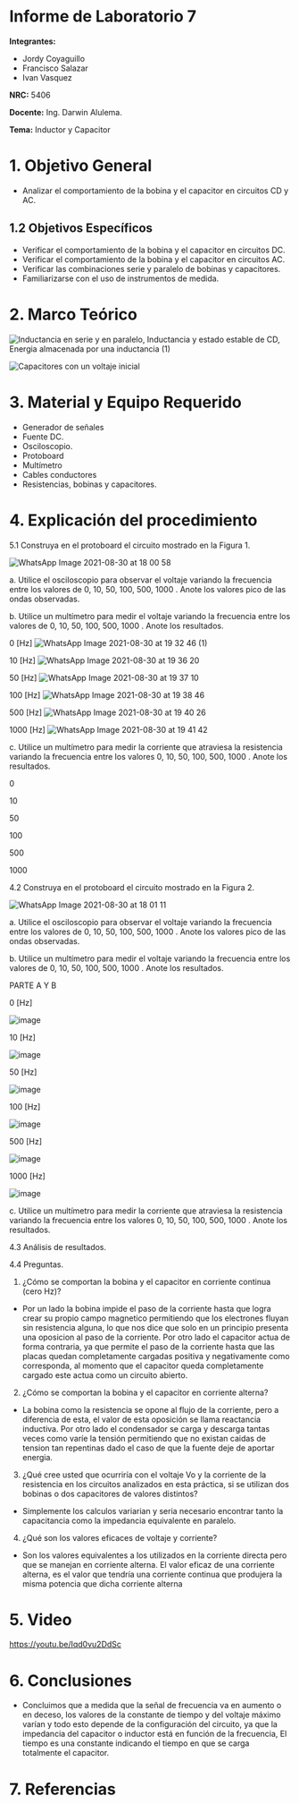 # Informe de Laboratorio 7
**Integrantes:**

- Jordy Coyaguillo
- Francisco Salazar
- Ivan Vasquez

 **NRC:** 5406
 
 **Docente:** Ing. Darwin Alulema.
 
 **Tema:** Inductor y Capacitor
# 1. Objetivo General

- Analizar el comportamiento de la bobina y el capacitor en circuitos CD y AC.

## 1.2 Objetivos Específicos

- Verificar el comportamiento de la bobina y el capacitor en circuitos DC.
- Verificar el comportamiento de la bobina y el capacitor en circuitos AC.
- Verificar las combinaciones serie y paralelo de bobinas y capacitores.
- Familiarizarse con el uso de instrumentos de medida.

# 2. Marco Teórico

![Inductancia en serie y en paralelo, Inductancia y estado estable de CD, Energia almacenada por una inductancia (1)](https://user-images.githubusercontent.com/85137954/131417100-ba0c716e-fd5a-474e-b1c0-4364f886f46c.png)

![Capacitores con un voltaje inicial](https://user-images.githubusercontent.com/85137954/131418323-cd308056-1c6c-4d58-8e36-51bd738d700f.png)

# 3. Material y Equipo Requerido

- Generador de señales
- Fuente DC.
- Osciloscopio.
- Protoboard
- Multímetro
- Cables conductores
- Resistencias, bobinas y capacitores.

# 4. Explicación del procedimiento

5.1 Construya en el protoboard el circuito mostrado en la Figura 1.

![WhatsApp Image 2021-08-30 at 18 00 58](https://user-images.githubusercontent.com/85137954/131416537-c80fb4d9-e671-4aa3-8ece-454496aaf319.jpeg)


a. Utilice el osciloscopio para observar el voltaje  variando la frecuencia entre los
valores de 0, 10, 50, 100, 500, 1000 . Anote los valores pico de las ondas observadas.

b. Utilice un multímetro para medir el voltaje  variando la frecuencia entre los valores
de 0, 10, 50, 100, 500, 1000 . Anote los resultados.

0 [Hz]
![WhatsApp Image 2021-08-30 at 19 32 46 (1)](https://user-images.githubusercontent.com/85137954/131424437-f122e722-505a-4681-b1f6-4399ca43a1b6.jpeg)

10 [Hz]
![WhatsApp Image 2021-08-30 at 19 36 20](https://user-images.githubusercontent.com/85137954/131424364-b7a79f65-3280-444b-ba4e-f50a7eec9f5b.jpeg)

50 [Hz]
![WhatsApp Image 2021-08-30 at 19 37 10](https://user-images.githubusercontent.com/85137954/131424372-0cf0aefc-954b-4bc2-9a54-ab2c27c4c2d1.jpeg)

100 [Hz]
![WhatsApp Image 2021-08-30 at 19 38 46](https://user-images.githubusercontent.com/85137954/131424389-d39cae7e-6016-4754-b82f-88647aceeae9.jpeg)

500 [Hz]
![WhatsApp Image 2021-08-30 at 19 40 26](https://user-images.githubusercontent.com/85137954/131424394-4fef3080-ba69-4407-a27f-5012b8164acd.jpeg)

1000 [Hz]
![WhatsApp Image 2021-08-30 at 19 41 42](https://user-images.githubusercontent.com/85137954/131424434-edd5e7fd-8e84-4964-9d62-a8cb73c4d366.jpeg)

c. Utilice un multímetro para medir la corriente que atraviesa la resistencia variando la
frecuencia entre los valores 0, 10, 50, 100, 500, 1000 . Anote los resultados.

0

10

50

100

500

1000


4.2 Construya en el protoboard el circuito mostrado en la Figura 2.

![WhatsApp Image 2021-08-30 at 18 01 11](https://user-images.githubusercontent.com/85137954/131416552-5e239afd-c5e0-4871-ab75-4f41b23b47ed.jpeg)

a. Utilice el osciloscopio para observar el voltaje  variando la frecuencia entre los
valores de 0, 10, 50, 100, 500, 1000 . Anote los valores pico de las ondas observadas.

b. Utilice un multímetro para medir el voltaje  variando la frecuencia entre los valores
de 0, 10, 50, 100, 500, 1000 . Anote los resultados.

PARTE A Y B

0 [Hz]

![image](https://user-images.githubusercontent.com/85137954/131424928-16f5c681-fe7e-442d-b2b3-b3741fc50589.png)

10 [Hz]

![image](https://user-images.githubusercontent.com/85137954/131424938-0375ca64-2c0c-45db-ab03-e5b9b8be6f03.png)

50 [Hz]

![image](https://user-images.githubusercontent.com/85137954/131424955-0234bf8d-8227-49ec-986d-a88146924859.png)

100 [Hz]

![image](https://user-images.githubusercontent.com/85137954/131424978-a474d993-290c-4fa9-9463-2d690e759d57.png)

500 [Hz]

![image](https://user-images.githubusercontent.com/85137954/131425003-8fb5eb2b-b753-4eab-81d5-773605093f13.png)

1000 [Hz]

![image](https://user-images.githubusercontent.com/85137954/131425019-c4a8296e-6240-4ff0-8d7f-72da38f39f2e.png)



c. Utilice un multímetro para medir la corriente que atraviesa la resistencia variando la
frecuencia entre los valores 0, 10, 50, 100, 500, 1000 . Anote los resultados.

4.3 Análisis de resultados.

4.4 Preguntas.

1. ¿Cómo se comportan la bobina y el capacitor en corriente continua (cero Hz)?
- Por un lado la bobina impide el paso de la corriente hasta que logra crear su propio campo magnetico permitiendo que los electrones fluyan sin resistencia alguna, lo que nos dice que solo en un principio presenta una oposicion al paso de la corriente. Por otro lado el capacitor actua de forma contraria, ya que permite el paso de la corriente hasta que las placas quedan completamente cargadas positiva y negativamente como corresponda, al momento que el capacitor queda completamente cargado este actua como un circuito abierto.
2. ¿Cómo se comportan la bobina y el capacitor en corriente alterna?
- La bobina como la resistencia se opone al flujo de la corriente, pero a diferencia de esta, el valor de esta oposición se llama reactancia inductiva. Por otro lado el condensador se carga y descarga tantas veces como varíe la tensión permitiendo que no existan caidas de tension tan repentinas dado el caso de que la fuente deje de aportar energia.
3. ¿Qué cree usted que ocurriría con el voltaje Vo y la corriente de la resistencia en los circuitos analizados en esta práctica, si se utilizan dos bobinas o dos  capacitores de valores distintos?
- Simplemente los calculos variarian y seria necesario encontrar tanto la capacitancia como la impedancia equivalente en paralelo.
4. ¿Qué son los valores eficaces de voltaje y corriente?
- Son los valores equivalentes a los utilizados en la corriente directa pero que se manejan en corriente alterna. El valor eficaz de una corriente alterna, es el valor que tendría una corriente continua que produjera la misma potencia que dicha corriente alterna 

# 5. Video

https://youtu.be/Iqd0vu2DdSc

# 6. Conclusiones

- Concluimos que a medida que la señal de frecuencia va en aumento o en deceso, los valores de la constante de tiempo y del voltaje máximo varían y todo esto depende de la configuración del circuito, ya que la impedancia del capacitor o inductor está en función de la frecuencia, El tiempo es una constante indicando el tiempo en que se carga totalmente el capacitor.

# 7. Referencias


